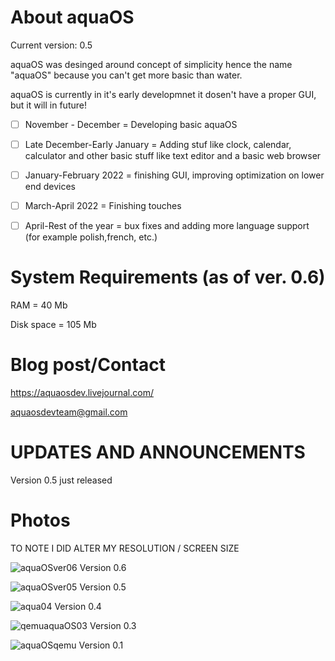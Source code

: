 # About aquaOS

Current version: 0.5

aquaOS was desinged around concept of simplicity hence the name "aquaOS" because you can't get more basic than water.

aquaOS is currently in it's early developmnet it dosen't have a proper GUI, but it will in future!

- [ ] November - December = Developing basic aquaOS

- [ ] Late December-Early January = Adding stuf like clock, calendar, calculator and other basic stuff like text editor and a basic web browser

- [ ] January-February 2022 = finishing GUI, improving optimization on lower end devices

- [ ] March-April 2022 = Finishing touches

- [ ] April-Rest of the year = bux fixes and adding more language support (for example polish,french, etc.)

# System Requirements (as of ver. 0.6)
RAM = 40 Mb

Disk space = 105 Mb
# Blog post/Contact
https://aquaosdev.livejournal.com/

aquaosdevteam@gmail.com

# UPDATES AND ANNOUNCEMENTS
Version 0.5 just released

# Photos
TO NOTE I DID ALTER MY RESOLUTION / SCREEN SIZE

![aquaOSver06](https://user-images.githubusercontent.com/94230991/144704645-71ed7f0a-2b87-4e8b-8aaf-ca3137211abe.png)
Version 0.6

![aquaOSver05](https://user-images.githubusercontent.com/94230991/144215582-a4b1cb81-c4b5-422b-9dc9-c345171d53f2.png)
Version 0.5

![aqua04](https://user-images.githubusercontent.com/94230991/143301351-1afef52f-34d0-488d-8e41-f02375262b61.png)
Version 0.4

![qemuaquaOS03](https://user-images.githubusercontent.com/94230991/144215117-64643784-2ed9-40a9-aada-f035a1959b94.png)
Version 0.3

![aquaOSqemu](https://user-images.githubusercontent.com/94230991/144215233-555f3bb9-0518-422a-be9e-03186bd9b3d6.png)
Version 0.1
